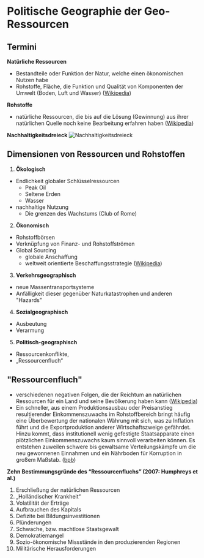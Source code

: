 # Politische Geographie der Geo-Ressourcen

## Termini

**Natürliche Ressourcen**
- Bestandteile oder Funktion der Natur, welche einen ökonomischen Nutzen habe
- Rohstoffe, Fläche, die Funktion und Qualität von Komponenten der Umwelt (Boden, Luft und Wasser) ([Wikipedia](https://de.wikipedia.org/wiki/Nat%C3%BCrliche_Ressource))

**Rohstoffe**
- natürliche Ressourcen, die bis auf die Lösung (Gewinnung) aus ihrer natürlichen Quelle noch keine Bearbeitung erfahren haben ([Wikipedia](https://de.wikipedia.org/wiki/Rohstoff))

**Nachhaltigkeitsdreieck**
![Nachhaltigkeitsdreieck](https://upload.wikimedia.org/wikipedia/commons/3/3d/Developpement_durable_de.svg)

## Dimensionen von Ressourcen und Rohstoffen

1. **Ökologisch**
  - Endlichkeit globaler Schlüsselressourcen
    - Peak Oil
    - Seltene Erden
    - Wasser
  - nachhaltige Nutzung
    - Die grenzen des Wachstums (Club of Rome)
2. **Ökonomisch**
  - Rohstoffbörsen
  - Verknüpfung von Finanz- und Rohstoffströmen
  - Global Sourcing
    - globale Anschaffung
    - weltweit orientierte Beschaffungsstrategie ([Wikipedia](https://de.wikipedia.org/wiki/Global_Sourcing))
3. **Verkehrsgeographisch**
  - neue Massentransportsysteme
  - Anfälligkeit dieser gegenüber Naturkatastrophen und anderen "Hazards"
4. **Sozialgeographisch**
  - Ausbeutung
  - Verarmung
5. **Politisch-geographisch**
  - Ressourcenkonflikte,
  - „Ressourcenfluch“


## "Ressourcenfluch"

- verschiedenen negativen Folgen, die der Reichtum an natürlichen Ressourcen für ein Land und seine Bevölkerung haben kann ([Wikipedia](https://de.wikipedia.org/wiki/Ressourcenfluch))
- Ein schneller, aus einem Produktionsausbau oder Preisanstieg resultierender Einkommenszuwachs im Rohstoffbereich bringt häufig eine Überbewertung der nationalen Währung mit sich, was zu Inflation führt und die Exportproduktion anderer Wirtschaftszweige gefährdet. Hinzu kommt, dass institutionell wenig gefestigte Staatsapparate einen plötzlichen Einkommenszuwachs kaum sinnvoll verarbeiten können. Es entstehen zuweilen schwere bis gewaltsame Verteilungskämpfe um die neu gewonnenen Einnahmen und ein Nährboden für Korruption in großem Maßstab. ([bpb](http://www.bpb.de/internationales/afrika/afrika/58972/rohstoffe-fuer-den-export?p=all))

**Zehn Bestimmungsgründe des “Ressourcenfluchs” (2007: Humphreys et al.)**
1. Erschließung der natürlichen Ressourcen
2. „Holländischer Krankheit“
3. Volatilität der Erträge
4. Aufbrauchen des Kapitals
5. Defizite bei Bildungsinvestitionen
6. Plünderungen
7. Schwache, bzw. machtlose Staatsgewalt
8. Demokratiemangel
9. Sozio-ökonomische Missstände in den produzierenden Regionen
10. Militärische Herausforderungen
